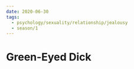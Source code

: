 ```yaml
---
date: 2020-06-30
tags:
  - psychology/sexuality/relationship/jealousy
  - season/1
---
```


# Green-Eyed Dick

